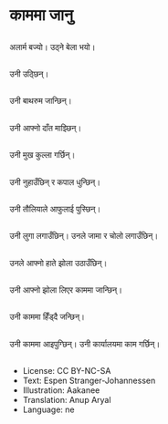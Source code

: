 # काममा जानु

##
अलार्म बज्यो। उठ्ने बेला भयो।

##
उनी उठ्छिन्।

##
उनी बाथरुम जान्छिन्।

##
उनी आफ्नो दाँत माझ्छिन्।

##
उनी मुख कुल्ला गर्छिन्।

##
उनी नुहाउँछिन् र कपाल धुन्छिन्।

##
उनी तौलियाले आफुलाई पुस्छिन्।

##
उनी लुगा लगाउँछिन्। उनले जामा र चोलो लगाउँछिन्।

##
उनले आफ्नो हाते झोला उठाउँछिन्।

##
उनी आफ्नो झोला लिएर काममा जान्छिन्।

##
उनी काममा हिँड्दै जन्छिन्।

##
उनी काममा आइपुग्छिन्। उनी कार्यालयमा काम गर्छिन्।

##
* License: CC BY-NC-SA
* Text: Espen Stranger-Johannessen
* Illustration: Aakanee
* Translation: Anup Aryal
* Language: ne
